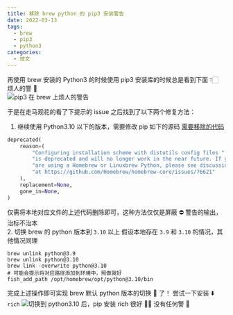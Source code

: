 ```yaml
---
title: 移除 brew python 的 pip3 安装警告
date: 2022-03-13
tags:
  - brew
  - pip3
  - python3
categories:
  - 技文
---
```


再使用 brew 安装的 Python3 的时候使用 pip3 安装库的时候总是看到下面 👇🏻 烦人的警 🛑  
![pip3 在 brew 上烦人的警告](/images/kupj1b65xzZSh2q.png)

<!-- more -->

于是在走马观花的看了下提示的 issue 之后找到了以下两个修复方法：

1. 继续使用 Python3.10 以下的版本，需要修改 pip 如下的源码
   [需要移除的代码](https://github.com/pypa/pip/blob/ec8edbf5df977bb88e1c777dd44e26664d81e216/src/pip/_internal/locations/__init__.py#L383-L392)

```python
deprecated(
    reason=(
        "Configuring installation scheme with distutils config files "
        "is deprecated and will no longer work in the near future. If you "
        "are using a Homebrew or Linuxbrew Python, please see discussion "
        "at https://github.com/Homebrew/homebrew-core/issues/76621"
    ),
    replacement=None,
    gone_in=None,
)
```

仅需将本地对应文件的上述代码删除即可，这种方法仅仅是屏蔽 ⛔️ 警告的输出，治标不治本  
2. 切换 brew 的 python 版本到 `3.10` 以上
假设本地存在 `3.9` 和 `3.10` 的情况，其他情况同理

```shell
brew unlink python@3.9
brew unlink python@3.10
brew link -overwrite python@3.10
# 可能会提示将对应路径添加到环境中，照做就好
fish_add_path /opt/homebrew/opt/python@3.10/bin
```

完成上述操作即可实现 brew 默认 python 版本的切换 🔄 了！
尝试一下安装 ⬇️ `rich`
![切换到 python3.10 后，pip 安装 rich](/images/ZPWnmdzQj1qU72c.png)
很好 👍🏻 没有任何警 🛑
